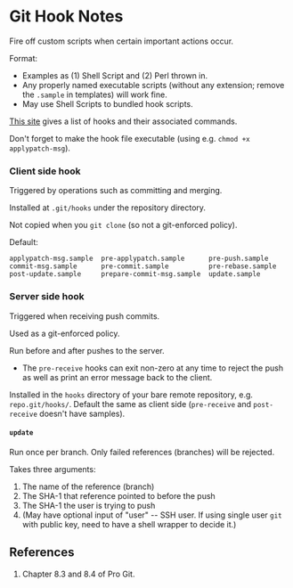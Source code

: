 # Git Hook Notes

Fire off custom scripts when certain important actions occur.

Format:

+ Examples as (1) Shell Script and (2) Perl thrown in.
+ Any properly named executable scripts (without any extension; remove the `.sample` in templates) will work fine.
+ May use Shell Scripts to bundled hook scripts.

[This site](https://www.digitalocean.com/community/tutorials/how-to-use-git-hooks-to-automate-development-and-deployment-tasks) gives a list of hooks and their associated commands.

Don't forget to make the hook file executable (using e.g. `chmod +x applypatch-msg`).

### Client side hook

Triggered by operations such as committing and merging.

Installed at `.git/hooks` under the repository directory.

Not copied when you `git clone` (so not a git-enforced policy).

Default:

```
applypatch-msg.sample  pre-applypatch.sample      pre-push.sample
commit-msg.sample      pre-commit.sample          pre-rebase.sample
post-update.sample     prepare-commit-msg.sample  update.sample
```

### Server side hook

Triggered when receiving push commits.

Used as a git-enforced policy.

Run before and after pushes to the server.

+ The `pre-receive` hooks can exit non-zero at any time to reject the push as well as print an error message back to the client.

Installed in the `hooks` directory of your bare remote repository, e.g. `repo.git/hooks/`. Default the same as client side (`pre-receive` and `post-receive` doesn't have samples).

#### `update`

Run once per branch. Only failed references (branches) will be rejected.

Takes three arguments:

1. The name of the reference (branch)
1. The SHA-1 that reference pointed to before the push
1. The SHA-1 the user is trying to push
1. (May have optional input of "user" -- SSH user. If using single user `git` with public key, need to have a shell wrapper to decide it.)

## References

1. Chapter 8.3 and 8.4 of Pro Git.
